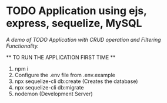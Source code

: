 # TODO Application using ejs, express, sequelize, MySQL

_A demo of TODO Application with CRUD operation and Filtering Functionality._

** TO RUN THE APPLICATION FIRST TIME **

1. npm i
2. Configure the .env file from .env.example
3. npx sequelize-cli db:create (Creates the database)
4. npx sequelize-cli db:migrate
5. nodemon (Development Server)
